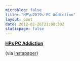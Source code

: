 ```yaml
---
microblog: false
title: "HP\u2019s PC Addiction"
layout: post
date: 2012-02-26T21:00:39Z
staticpage: false
---
```


**[HPs PC
Addiction](http://www.mondaynote.com/2012/02/26/hp%e2%80%99s-pc-addiction/)**

(via [Instapaper](http://www.instapaper.com/))
